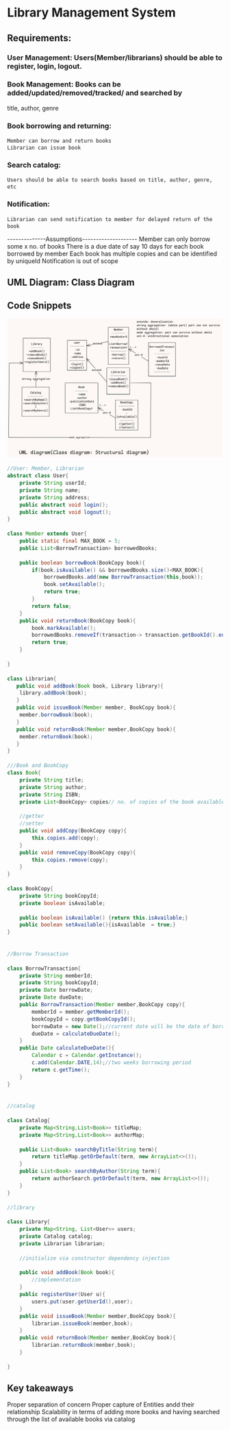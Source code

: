 
# Library Management System


## Requirements:

### User Management: Users(Member/librarians) should be able to register, login, logout.
### Book Management: Books can be added/updated/removed/tracked/ and searched by 
title, author, genre
### Book borrowing and returning:
    Member can borrow and return books
    Librarian can issue book
### Search catalog:
    Users should be able to search books based on title, author, genre, etc
### Notification:
    Librarian can send notification to member for delayed return of the book

--------------Assumptions--------------------
Member can only borrow some x no. of books
There is a due date of say 10 days for each book borrowed by member
Each book has multiple copies and can be identified by uniqueId
Notification is out of scope
    

## UML Diagram: Class Diagram

## Code Snippets

![class-diagram](image.png)

```java
//User: Member, Librarian
abstract class User{
    private String userId;
    private String name;
    private String address;
    public abstract void login();
    public abstract void logout();
}

class Member extends User{
    public static final MAX_BOOK = 5;
    public List<BorrowTransaction> borrowedBooks;

    public boolean borrowBook(BookCopy book){
        if(book.isAvailable() && borrowedBooks.size()<MAX_BOOK){
            borrowedBooks.add(new BorrowTransaction(this,book));
            book.setAvailable();
            return true;
        }
        return false;
    }
    public void returnBook(BookCopy book){
        book.markAvailable();
        borrowedBooks.removeIf(transaction-> transaction.getBookId().equals(book.getBookId()));
        return true;
    }

}

class Librarian{
   public void addBook(Book book, Library library){
    library.addBook(book);
   }
   public void issueBook(Member member, BookCopy book){
    member.borrowBook(book);
   }
   public void returnBook(Member member,BookCopy book){
    member.returnBook(book);
   }
}

///Book and BookCopy
class Book{
    private String title;
    private String author;
    private String ISBN;
    private List<BookCopy> copies// no. of copies of the book available in the library

    //getter
    //setter
    public void addCopy(BookCopy copy){
        this.copies.add(copy);
    }
    public void removeCopy(BookCopy copy){
        this.copies.remove(copy);
    }
}

class BookCopy{
    private String bookCopyId;
    private boolean isAvailable;

    public boolean isAvailable() {return this.isAvailable;}
    public boolean setAvailable(){isAvailable  = true;}
}


//Borrow Transaction

class BorrowTransaction{
    private String memberId;
    private String bookCopyId;
    private Date borrowDate;
    private Date dueDate;
    public BorrowTransaction(Member member,BookCopy copy){
        memberId = member.getMemberId();
        bookCopyId = copy.getBookCopyId();
        borrowDate = new Date();//current date will be the date of borrow
        dueDate = calculateDueDate();
    }
    public Date calculateDueDate(){
        Calendar c = Calendar.getInstance();
        c.add(Calendar.DATE,14);//two weeks borrowing period
        return c.getTime();
    }
}


//catalog

class Catalog{
    private Map<String,List<Book>> titleMap;
    private Map<String,List<Book>> authorMap;

    public List<Book> searchByTitle(String term){
        return titleMap.getOrDefault(term, new ArrayList<>());
    }
    public List<Book> searchByAuthor(String term){
        return authorSearch.getOrDefault(term, new ArrayList<>());
    }
}

//library

class Library{
    private Map<String, List<User>> users;
    private Catalog catalog;
    private Librarian librarian;

    //initialize via constructor dependency injection

    public void addBook(Book book){
        //implementation
    }
    public registerUser(User u){
        users.put(user.getUserId(),user);
    }
    public void issueBook(Member member,BookCopy book){
        librarian.issueBook(member,book);
    }
    public void returnBook(Member member,BookCoy book){
        librarian.returnBook(member,book);
    }

}

```
## Key takeaways
Proper separation of concern 
Proper capture of Entities andd their relationship
Scalability in terms of adding more books and having searched through the list of available books via catalog


